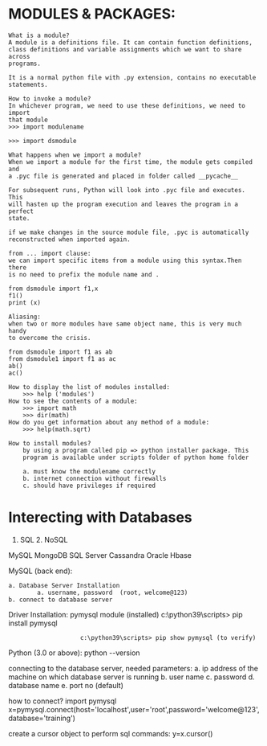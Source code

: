 # MODULES & PACKAGES:
    What is a module?
    A module is a definitions file. It can contain function definitions,
    class definitions and variable assignments which we want to share across
    programs.

    It is a normal python file with .py extension, contains no executable
    statements.

    How to invoke a module?
    In whichever program, we need to use these definitions, we need to import
    that module
    >>> import modulename

    >>> import dsmodule

    What happens when we import a module?
    When we import a module for the first time, the module gets compiled and
    a .pyc file is generated and placed in folder called __pycache__

    For subsequent runs, Python will look into .pyc file and executes. This
    will hasten up the program execution and leaves the program in a perfect
    state.

    if we make changes in the source module file, .pyc is automatically
    reconstructed when imported again.

    from ... import clause:
    we can import specific items from a module using this syntax.Then there
    is no need to prefix the module name and .

    from dsmodule import f1,x
    f1()
    print (x)

    Aliasing:
    when two or more modules have same object name, this is very much handy
    to overcome the crisis.

    from dsmodule import f1 as ab
    from dsmodule1 import f1 as ac
    ab()
    ac()

    How to display the list of modules installed:
        >>> help ('modules')
    How to see the contents of a module:
        >>> import math
        >>> dir(math)
    How do you get information about any method of a module:
        >>> help(math.sqrt)

    How to install modules?
        by using a program called pip => python installer package. This
        program is available under scripts folder of python home folder

        a. must know the modulename correctly
        b. internet connection without firewalls
        c. should have privileges if required
        

# Interecting with Databases

1. SQL                  2. NoSQL

MySQL                       MongoDB
SQL Server                  Cassandra
Oracle                      Hbase



MySQL (back end):

    a. Database Server Installation
            a. username, password  (root, welcome@123)
    b. connect to database server 

Driver Installation: pymysql module  (installed)
                        c:\python39\scripts> pip install pymysql

                        c:\python39\scripts> pip show pymysql (to verify)

Python (3.0 or above):      python --version

connecting to the database server, needed parameters:
        a. ip address of the machine on which database server is running
        b. user name
        c. password
        d. database name
        e. port no (default)

how to connect?
import pymysql
x=pymysql.connect(host='localhost',user='root',password='welcome@123',database='training')


create a cursor object to perform sql commands:
y=x.cursor()
